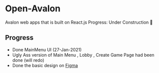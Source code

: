 # Open-Avalon

Avalon web apps that is built on React.js
Progress: Under Construction :construction:

## Progress

- Done MainMenu UI (27-Jan-2021)
- Ugly Ass version of Main Menu , Lobby , Create Game Page had been done (will redo)
- Done the basic design on [Figma](https://www.figma.com/file/ga2YdqaJFX6a8ui8VQaEPr/Second-Ver?node-id=0%3A1)
